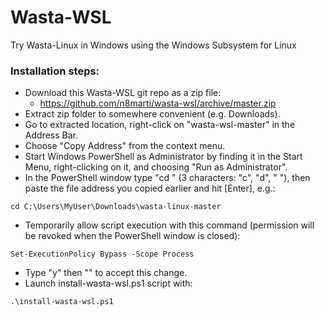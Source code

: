 # Wasta-WSL
Try Wasta-Linux in Windows using the Windows Subsystem for Linux

### Installation steps:
- Download this Wasta-WSL git repo as a zip file:
  - https://github.com/n8marti/wasta-wsl/archive/master.zip
- Extract zip folder to somewhere convenient (e.g. Downloads).
- Go to extracted location, right-click on "wasta-wsl-master" in the Address Bar.
- Choose "Copy Address" from the context menu.
- Start Windows PowerShell as Administrator by finding it in the Start Menu, right-clicking on it, and choosing "Run as Administrator".
- In the PowerShell window type "cd " (3 characters: "c", "d", " "), then paste the file address you copied earlier and hit [Enter], e.g.:
```
cd C:\Users\MyUser\Downloads\wasta-linux-master
```
- Temporarily allow script execution with this command (permission will be revoked when the PowerShell window is closed):
```
Set-ExecutionPolicy Bypass -Scope Process
```
- Type "y" then "<Enter>" to accept this change.
- Launch install-wasta-wsl.ps1 script with:
```
.\install-wasta-wsl.ps1
```
